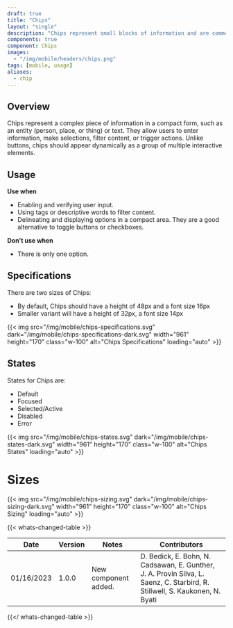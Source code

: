 ```yaml
---
draft: true
title: "Chips"
layout: "single"
description: "Chips represent small blocks of information and are commonly used for input or filtering."
components: true
component: Chips
images:
  - "/img/mobile/headers/chips.png"
tags: [mobile, usage]
aliases:
  - chip
---
```

## Overview

Chips represent a complex piece of information in a compact form, such as an entity (person, place, or thing) or text. They allow users to enter information, make selections, filter content, or trigger actions. Unlike buttons, chips should appear dynamically as a group of multiple interactive elements.

## Usage

**Use when**

- Enabling and verifying user input.
- Using tags or descriptive words to filter content.
- Delineating and displaying options in a compact area. They are a good alternative to toggle buttons or checkboxes.

**Don’t use when**

- There is only one option.

## Specifications

There are two sizes of Chips:

- By default, Chips should have a height of 48px and a font size 16px
- Smaller variant will have a height of 32px, a font size 14px

{{< img src="/img/mobile/chips-specifications.svg" dark="/img/mobile/chips-specifications-dark.svg" width="961" height="170" class="w-100" alt="Chips Specifications" loading="auto" >}}

## States

States for Chips are:
- Default
- Focused
- Selected/Active
- Disabled
- Error

{{< img src="/img/mobile/chips-states.svg" dark="/img/mobile/chips-states-dark.svg" width="961" height="170" class="w-100" alt="Chips States" loading="auto" >}}

# Sizes

{{< img src="/img/mobile/chips-sizing.svg" dark="/img/mobile/chips-sizing-dark.svg" width="961" height="170" class="w-100" alt="Chips Sizing" loading="auto" >}}


{{< whats-changed-table >}}

| Date       | Version | Notes                               | Contributors |
| ---------- | ------- | ----------------------------------- | ------------ |
| 01/16/2023 | 1.0.0   | New component added. | D. Bedick, E. Bohn, N. Cadsawan, E. Gunther, J. A. Provin Silva, L. Saenz, C. Starbird, R. Stillwell, S. Kaukonen, N. Byati   |

{{</ whats-changed-table >}}
